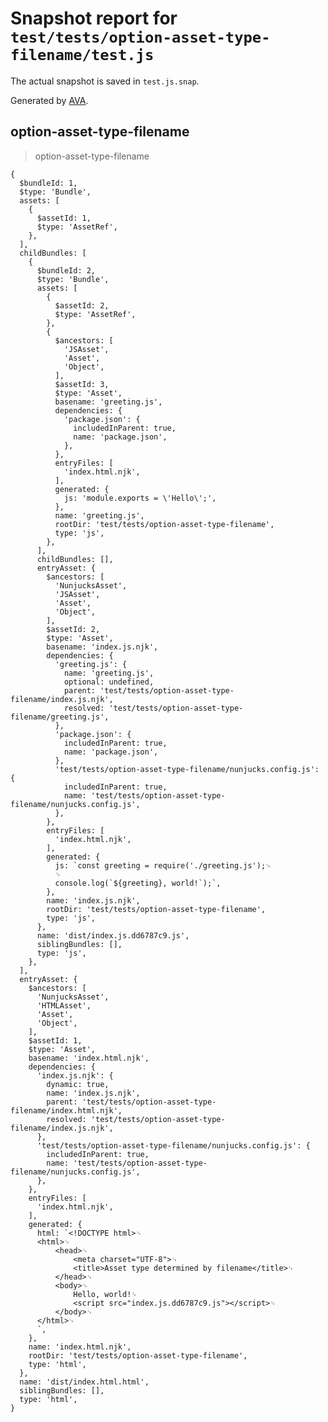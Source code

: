 # Snapshot report for `test/tests/option-asset-type-filename/test.js`

The actual snapshot is saved in `test.js.snap`.

Generated by [AVA](https://avajs.dev).

## option-asset-type-filename

> option-asset-type-filename

    {
      $bundleId: 1,
      $type: 'Bundle',
      assets: [
        {
          $assetId: 1,
          $type: 'AssetRef',
        },
      ],
      childBundles: [
        {
          $bundleId: 2,
          $type: 'Bundle',
          assets: [
            {
              $assetId: 2,
              $type: 'AssetRef',
            },
            {
              $ancestors: [
                'JSAsset',
                'Asset',
                'Object',
              ],
              $assetId: 3,
              $type: 'Asset',
              basename: 'greeting.js',
              dependencies: {
                'package.json': {
                  includedInParent: true,
                  name: 'package.json',
                },
              },
              entryFiles: [
                'index.html.njk',
              ],
              generated: {
                js: 'module.exports = \'Hello\';',
              },
              name: 'greeting.js',
              rootDir: 'test/tests/option-asset-type-filename',
              type: 'js',
            },
          ],
          childBundles: [],
          entryAsset: {
            $ancestors: [
              'NunjucksAsset',
              'JSAsset',
              'Asset',
              'Object',
            ],
            $assetId: 2,
            $type: 'Asset',
            basename: 'index.js.njk',
            dependencies: {
              'greeting.js': {
                name: 'greeting.js',
                optional: undefined,
                parent: 'test/tests/option-asset-type-filename/index.js.njk',
                resolved: 'test/tests/option-asset-type-filename/greeting.js',
              },
              'package.json': {
                includedInParent: true,
                name: 'package.json',
              },
              'test/tests/option-asset-type-filename/nunjucks.config.js': {
                includedInParent: true,
                name: 'test/tests/option-asset-type-filename/nunjucks.config.js',
              },
            },
            entryFiles: [
              'index.html.njk',
            ],
            generated: {
              js: `const greeting = require('./greeting.js');␊
              ␊
              console.log(`${greeting}, world!`);`,
            },
            name: 'index.js.njk',
            rootDir: 'test/tests/option-asset-type-filename',
            type: 'js',
          },
          name: 'dist/index.js.dd6787c9.js',
          siblingBundles: [],
          type: 'js',
        },
      ],
      entryAsset: {
        $ancestors: [
          'NunjucksAsset',
          'HTMLAsset',
          'Asset',
          'Object',
        ],
        $assetId: 1,
        $type: 'Asset',
        basename: 'index.html.njk',
        dependencies: {
          'index.js.njk': {
            dynamic: true,
            name: 'index.js.njk',
            parent: 'test/tests/option-asset-type-filename/index.html.njk',
            resolved: 'test/tests/option-asset-type-filename/index.js.njk',
          },
          'test/tests/option-asset-type-filename/nunjucks.config.js': {
            includedInParent: true,
            name: 'test/tests/option-asset-type-filename/nunjucks.config.js',
          },
        },
        entryFiles: [
          'index.html.njk',
        ],
        generated: {
          html: `<!DOCTYPE html>␊
          <html>␊
              <head>␊
                  <meta charset="UTF-8">␊
                  <title>Asset type determined by filename</title>␊
              </head>␊
              <body>␊
                  Hello, world!␊
                  <script src="index.js.dd6787c9.js"></script>␊
              </body>␊
          </html>␊
          `,
        },
        name: 'index.html.njk',
        rootDir: 'test/tests/option-asset-type-filename',
        type: 'html',
      },
      name: 'dist/index.html.html',
      siblingBundles: [],
      type: 'html',
    }
